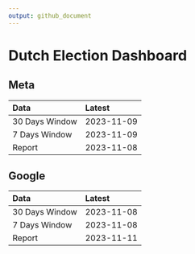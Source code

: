 ```yaml
---
output: github_document
---
```


# Dutch Election Dashboard



## Meta


|Data           |Latest     |
|:--------------|:----------|
|30 Days Window |2023-11-09 |
|7 Days Window  |2023-11-09 |
|Report         |2023-11-08 |

## Google


|Data           |Latest     |
|:--------------|:----------|
|30 Days Window |2023-11-08 |
|7 Days Window  |2023-11-08 |
|Report         |2023-11-11 |
